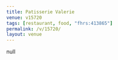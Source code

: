 ```yaml
---
title: Patisserie Valerie
venue: v15720
tags: [restaurant, food, "fhrs:413865"]
permalink: /v/15720/
layout: venue
---
```

null